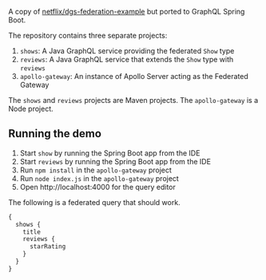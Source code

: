 A copy of [netflix/dgs-federation-example](https://github.com/Netflix/dgs-federation-example) but ported to GraphQL Spring Boot.


The repository contains three separate projects:

1. `shows`: A Java GraphQL service providing the federated `Show` type
2. `reviews`: A Java GraphQL service that extends the `Show` type with `reviews`
3. `apollo-gateway`: An instance of Apollo Server acting as the Federated Gateway

The `shows` and `reviews` projects are Maven projects.
The `apollo-gateway` is a Node project.

Running the demo
----

1. Start `show` by running the Spring Boot app from the IDE
2. Start `reviews` by running the Spring Boot app from the IDE
3. Run `npm install` in the `apollo-gateway` project
4. Run `node index.js` in the `apollo-gateway` project
5. Open http://localhost:4000 for the query editor

The following is a federated query that should work.

```graphql
{
  shows {
    title
    reviews {
      starRating
    }
  }
}
```
